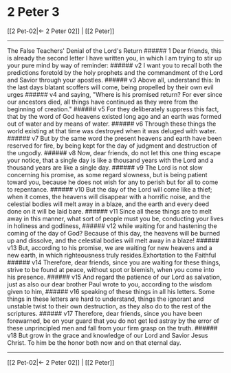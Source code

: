 # 2 Peter 3

[[2 Pet-02|← 2 Peter 02]] | [[2 Peter]]
***

The False Teachers' Denial of the Lord's Return ###### 1 Dear friends, this is already the second letter I have written you, in which I am trying to stir up your pure mind by way of reminder: ###### v2 I want you to recall both the predictions foretold by the holy prophets and the commandment of the Lord and Savior through your apostles. ###### v3 Above all, understand this: In the last days blatant scoffers will come, being propelled by their own evil urges ###### v4 and saying, "Where is his promised return? For ever since our ancestors died, all things have continued as they were from the beginning of creation." ###### v5 For they deliberately suppress this fact, that by the word of God heavens existed long ago and an earth was formed out of water and by means of water. ###### v6 Through these things the world existing at that time was destroyed when it was deluged with water. ###### v7 But by the same word the present heavens and earth have been reserved for fire, by being kept for the day of judgment and destruction of the ungodly. ###### v8 Now, dear friends, do not let this one thing escape your notice, that a single day is like a thousand years with the Lord and a thousand years are like a single day. ###### v9 The Lord is not slow concerning his promise, as some regard slowness, but is being patient toward you, because he does not wish for any to perish but for all to come to repentance. ###### v10 But the day of the Lord will come like a thief; when it comes, the heavens will disappear with a horrific noise, and the celestial bodies will melt away in a blaze, and the earth and every deed done on it will be laid bare. ###### v11 Since all these things are to melt away in this manner, what sort of people must you be, conducting your lives in holiness and godliness, ###### v12 while waiting for and hastening the coming of the day of God? Because of this day, the heavens will be burned up and dissolve, and the celestial bodies will melt away in a blaze! ###### v13 But, according to his promise, we are waiting for new heavens and a new earth, in which righteousness truly resides.Exhortation to the Faithful ###### v14 Therefore, dear friends, since you are waiting for these things, strive to be found at peace, without spot or blemish, when you come into his presence. ###### v15 And regard the patience of our Lord as salvation, just as also our dear brother Paul wrote to you, according to the wisdom given to him, ###### v16 speaking of these things in all his letters. Some things in these letters are hard to understand, things the ignorant and unstable twist to their own destruction, as they also do to the rest of the scriptures. ###### v17 Therefore, dear friends, since you have been forewarned, be on your guard that you do not get led astray by the error of these unprincipled men and fall from your firm grasp on the truth. ###### v18 But grow in the grace and knowledge of our Lord and Savior Jesus Christ. To him be the honor both now and on that eternal day.

***
[[2 Pet-02|← 2 Peter 02]] | [[2 Peter]]
